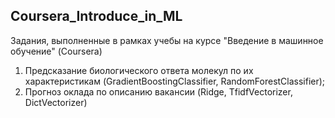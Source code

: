 ## Coursera_Introduce_in_ML
Задания, выполненные в рамках учебы на курсе "Введение в машинное обучение" (Coursera)
1. Предсказание биологического ответа молекул по их характеристикам (GradientBoostingClassifier, RandomForestClassifier);
2. Прогноз оклада по описанию вакансии (Ridge, TfidfVectorizer, DictVectorizer)
